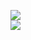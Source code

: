 [![](https://img.shields.io/badge/Made%20With-Github%20Spray-lightgrey.svg?style=for-the-badge&logo=github)](https://github.com/Annihil/github-spray#25219)  
[![](https://i.imgur.com/2DrTn0Z.gif)](https://github.com/Annihil/github-spray)